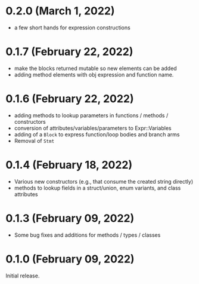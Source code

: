 # 0.2.0 (March 1, 2022)
 - a few short hands for expression constructions

# 0.1.7 (February 22, 2022)

 - make the blocks returned mutable so new elements can be added
 - adding method elements with obj expression and function name.

# 0.1.6 (February 22, 2022)

 - adding methods to lookup parameters in functions / methods / constructors
 - conversion of attributes/variables/parameters to Expr::Variables
 - adding of a `Block` to express function/loop bodies and branch arms
 - Removal of `Stmt`

# 0.1.4 (February 18, 2022)

 - Various new constructors (e.g., that consume the created string directly)
 - methods to lookup fields in a struct/union, enum variants, and class attributes

# 0.1.3 (February 09, 2022)

 - Some bug fixes and additions for methods / types / classes

# 0.1.0 (February 09, 2022)

Initial release.
